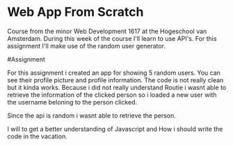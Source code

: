 # Web App From Scratch
Course from the minor Web Development 1617 at the Hogeschool van Amsterdam. During this week of the course I'll learn to use API's. For this assignment I'll make use of the random user generator.
 
 
#Assignment

For this assignment i created an app for showing 5 random users. You can see their profile picture and profile information. The code is not really clean but it kinda works. Because i did not really understand Routie i wasnt able to retrieve the information of the clicked person so i loaded a new user with the username beloning to the person clicked.

Since the api is random i wasnt able to retrieve the person.

I will to get a better understanding of Javascript and How i should write the code in the vacation.